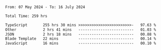 
<!--START_SECTION:waka-->

```txt
From: 07 May 2024 - To: 16 July 2024

Total Time: 259 hrs

TypeScript       255 hrs 30 mins >>>>>>>>>>>>>>>>>>>>>>>>-   97.63 %
Other            2 hrs 41 mins   -------------------------   01.03 %
JSON             2 hrs 18 mins   -------------------------   00.88 %
Blade Template   22 mins         -------------------------   00.14 %
JavaScript       16 mins         -------------------------   00.10 %
```

<!--END_SECTION:waka-->

<!--

### Hi there 👋
**Iam-cesar/Iam-cesar** is a ✨ _special_ ✨ repository because its `README.md` (this file) appears on your GitHub profile.

Here are some ideas to get you started:

- 🔭 I’m currently working on ...
- 🌱 I’m currently learning ...
- 👯 I’m looking to collaborate on ...
- 🤔 I’m looking for help with ...
- 💬 Ask me about ...
- 📫 How to reach me: ...
- 😄 Pronouns: ...
- ⚡ Fun fact: ...
-->
